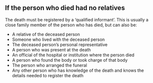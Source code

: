 ##  If the person who died had no relatives

The death must be registered by a ‘qualified informant’. This is usually a
close family member of the person who has died, but can also be:

  * A relative of the deceased person 
  * Someone who lived with the deceased person 
  * The deceased person’s personal representative 
  * A person who was present at the death 
  * An official of the hospital or institution where the person died 
  * A person who found the body or took charge of that body 
  * The person who arranged the funeral 
  * Any other person who has knowledge of the death and knows the details needed to register the death 
